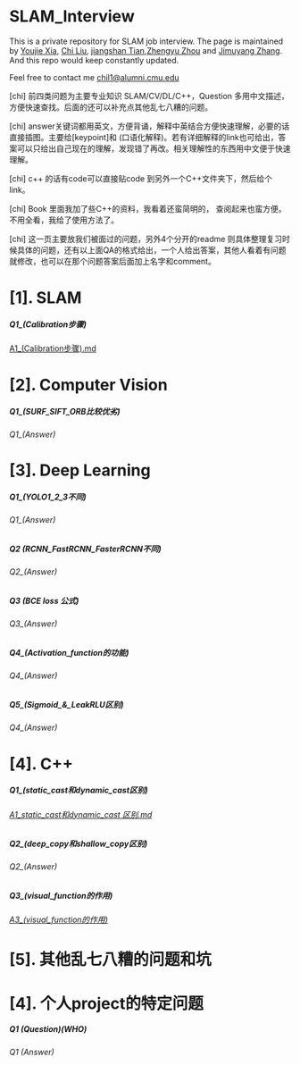 # SLAM_Interview
This is a private repository for SLAM job interview. The page is maintained by [Youjie Xia](https://github.com/YoujieXia), [Chi Liu](https://github.com/AmosLewis), [jiangshan Tian](https://github.com/tianjiangshan),[Zhengyu Zhou](https://github.com/z78406) and [Jimuyang Zhang](https://github.com/Jimuyangz). And this repo would keep constantly updated. 

Feel free to contact me chil1@alumni.cmu.edu

[chi] 前四类问题为主要专业知识 SLAM/CV/DL/C++，Question 多用中文描述，方便快速查找。后面的还可以补充点其他乱七八糟的问题。

[chi] answer关键词都用英文，方便背诵，解释中英结合方便快速理解，必要的话直接插图。主要给[keypoint]和 (口语化解释)。若有详细解释的link也可给出，答案可以只给出自己现在的理解，发现错了再改。相关理解性的东西用中文便于快速理解。

[chi] c++ 的话有code可以直接贴code 到另外一个C++文件夹下，然后给个link。

[chi] Book 里面我加了些C++的资料，我看着还蛮简明的， 查阅起来也蛮方便。不用全看，我给了使用方法了。

[chi] 这一页主要放我们被面过的问题，另外4个分开的readme 则具体整理复习时候具体的问题，还有以上面QA的格式给出，一个人给出答案，其他人看着有问题就修改，也可以在那个问题答案后面加上名字和comment。

# [1]. SLAM
##### Q1_(Calibration步骤)
[A1_(Calibration步骤).md](/slam/A1_(Calibration步骤).md)


# [2]. Computer Vision
##### Q1_(SURF_SIFT_ORB比较优劣)
###### Q1_(Answer)
# [3]. Deep Learning
##### Q1_(YOLO1_2_3不同)
###### Q1_(Answer)
##### Q2 (RCNN_FastRCNN_FasterRCNN不同)
###### Q2_(Answer)
##### Q3 (BCE loss  公式)
###### Q3_(Answer)
##### Q4_(Activation_function的功能)
###### Q4_(Answer)
##### Q5_(Sigmoid_&_LeakRLU区别)
###### Q4_(Answer)
# [4]. C++
##### Q1_(static_cast和dynamic_cast区别)
###### [A1_static_cast和dynamic_cast 区别.md](/cpp/A1_static_cast和dynamic_cast区别.md)


##### Q2_(deep_copy和shallow_copy区别)
###### Q2_(Answer)
##### Q3_(visual_function的作用)
###### [A3_(visual_function的作用)](/cpp/A3_(visual_function的作用))
# [5]. 其他乱七八糟的问题和坑
# [4]. 个人project的特定问题
##### Q1 (Question)(WHO)
###### Q1 (Answer)

